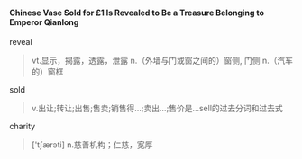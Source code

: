 #### Chinese Vase Sold for £1 Is Revealed to Be a Treasure Belonging to Emperor Qianlong ####
reveal
> vt.显示，揭露，透露，泄露  n.（外墙与门或窗之间的）窗侧, 门侧  n.（汽车的）窗框

sold
> v.出让;转让;出售;售卖;销售得…;卖出…;售价是…sell的过去分词和过去式

charity
>['tʃærəti] n.慈善机构；仁慈，宽厚